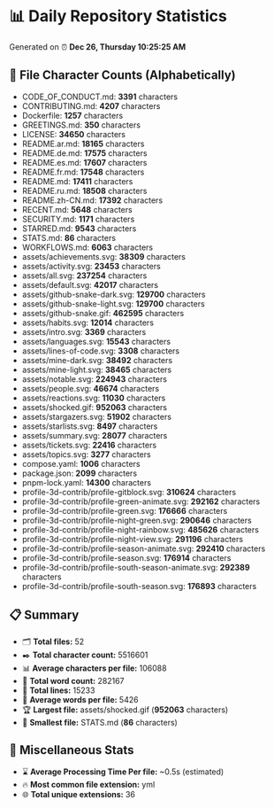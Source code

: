 # 📊 Daily Repository Statistics
Generated on ⏰ **Dec 26, Thursday 10:25:25 AM**

## 📂 File Character Counts (Alphabetically)
- CODE_OF_CONDUCT.md: **3391** characters
- CONTRIBUTING.md: **4207** characters
- Dockerfile: **1257** characters
- GREETINGS.md: **350** characters
- LICENSE: **34650** characters
- README.ar.md: **18165** characters
- README.de.md: **17575** characters
- README.es.md: **17607** characters
- README.fr.md: **17548** characters
- README.md: **17411** characters
- README.ru.md: **18508** characters
- README.zh-CN.md: **17392** characters
- RECENT.md: **5648** characters
- SECURITY.md: **1171** characters
- STARRED.md: **9543** characters
- STATS.md: **86** characters
- WORKFLOWS.md: **6063** characters
- assets/achievements.svg: **38309** characters
- assets/activity.svg: **23453** characters
- assets/all.svg: **237254** characters
- assets/default.svg: **42017** characters
- assets/github-snake-dark.svg: **129700** characters
- assets/github-snake-light.svg: **129700** characters
- assets/github-snake.gif: **462595** characters
- assets/habits.svg: **12014** characters
- assets/intro.svg: **3369** characters
- assets/languages.svg: **15543** characters
- assets/lines-of-code.svg: **3308** characters
- assets/mine-dark.svg: **38492** characters
- assets/mine-light.svg: **38465** characters
- assets/notable.svg: **224943** characters
- assets/people.svg: **46674** characters
- assets/reactions.svg: **11030** characters
- assets/shocked.gif: **952063** characters
- assets/stargazers.svg: **51902** characters
- assets/starlists.svg: **8497** characters
- assets/summary.svg: **28077** characters
- assets/tickets.svg: **22416** characters
- assets/topics.svg: **3277** characters
- compose.yaml: **1006** characters
- package.json: **2099** characters
- pnpm-lock.yaml: **14300** characters
- profile-3d-contrib/profile-gitblock.svg: **310624** characters
- profile-3d-contrib/profile-green-animate.svg: **292162** characters
- profile-3d-contrib/profile-green.svg: **176666** characters
- profile-3d-contrib/profile-night-green.svg: **290646** characters
- profile-3d-contrib/profile-night-rainbow.svg: **485626** characters
- profile-3d-contrib/profile-night-view.svg: **291196** characters
- profile-3d-contrib/profile-season-animate.svg: **292410** characters
- profile-3d-contrib/profile-season.svg: **176914** characters
- profile-3d-contrib/profile-south-season-animate.svg: **292389** characters
- profile-3d-contrib/profile-south-season.svg: **176893** characters

## 📋 Summary
- 🗂️ **Total files:** 52
- ✒️ **Total character count:** 5516601
- 📊 **Average characters per file:** 106088
- 📝 **Total word count:** 282167
- 🧾 **Total lines:** 15233
- 📐 **Average words per file:** 5426
- 🏆 **Largest file:** assets/shocked.gif (**952063** characters)
- 🥉 **Smallest file:** STATS.md (**86** characters)

## 🌟 Miscellaneous Stats
- ⌛ **Average Processing Time Per file:** ~0.5s (estimated)
- 🔥 **Most common file extension:** yml
- 🌐 **Total unique extensions:** 36
